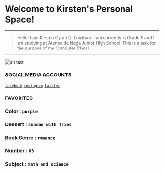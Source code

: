 # Welcome to Kirsten's Personal Space!
---
>Hello! I am Kirsten Cyrah D. Lumibao. I am currently in Grade 9 and I am studying at Ateneo de Naga Junior High School. This is a task for the purpose of my Computer Class!
---
![alt text](https://user-images.githubusercontent.com/118236434/202899863-4d3b204d-abd4-4c19-94c2-c804bc00366b.jpg)


 ### **SOCIAL MEDIA ACCOUNTS**
 
[`facebook`](https://www.facebook.com/kirstencyrah.lumibao.9)
[`instagram`](https://www.instagram.com/kirstencyrah_/)
[`twitter`](https://twitter.com/cheesecake8_)

### **FAVORITES**
### Color : `purple`
### Dessert : `sundae with fries`
### Book Genre : `romance`
### Number : `03`
### Subject : `math and science`
